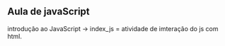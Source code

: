 ## Aula de javaScript

introdução ao JavaScript
-> index_js = atividade de imteração do js com html.